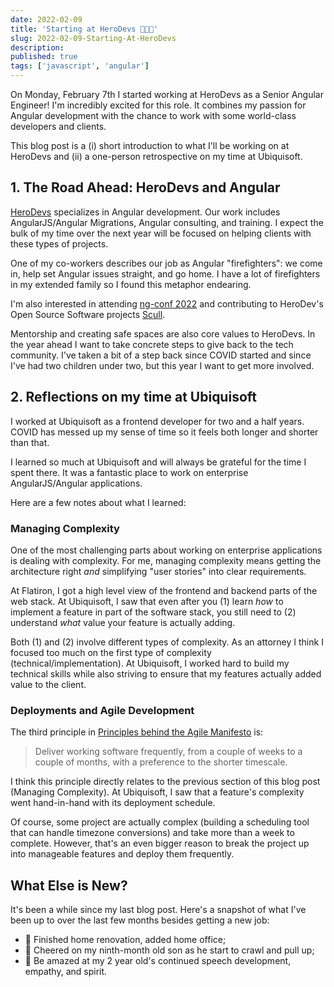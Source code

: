 ```yaml
---
date: 2022-02-09
title: 'Starting at HeroDevs 🎉🎉🎉'
slug: 2022-02-09-Starting-At-HeroDevs
description:
published: true
tags: ['javascript', 'angular']
---
```


On Monday, February 7th I started working at HeroDevs as a Senior Angular
Engineer! I'm incredibly excited for this role. It combines my passion for
Angular development with the chance to work with some world-class
developers and clients.

This blog post is a (i) short introduction to what I'll be working on at
HeroDevs and (ii) a one-person retrospective on my time at Ubiquisoft.

## 1. The Road Ahead: HeroDevs and Angular

[HeroDevs](https://herodevs.com) specializes in Angular development.
Our work includes AngularJS/Angular Migrations, Angular consulting, and
training. I expect the bulk of my time over the next year will be focused on
helping clients with these types of projects.

One of my co-workers describes our job as Angular "firefighters": we come in,
help set Angular issues straight, and go home. I have a lot of firefighters in
my extended family so I found this metaphor endearing.

I'm also interested in attending [ng-conf 2022](https://2022.ng-conf.org/) and
contributing to HeroDev's Open Source Software projects [Scull](https://scully.io/).

Mentorship and creating safe spaces are also core values to HeroDevs. In the
year ahead I want to take concrete steps to give back to the tech community.
I've taken a bit of a step back since COVID started and since I've had two
children under two, but this year I want to get more involved.

## 2. Reflections on my time at Ubiquisoft

I worked at Ubiquisoft as a frontend developer for two and a half years. COVID
has messed up my sense of time so it feels both longer and shorter than that.

I learned so much at Ubiquisoft and will always be grateful for the time I spent
there. It was a fantastic place to work on enterprise AngularJS/Angular
applications.

Here are a few notes about what I learned:

### Managing Complexity

One of the most challenging parts about working on enterprise applications is
dealing with complexity. For me, managing complexity means getting the
architecture right _and_ simplifying "user stories" into clear requirements.

At Flatiron, I got a high level view of the frontend and backend parts of the
web stack. At Ubiquisoft, I saw that even after you (1) learn _how_ to implement
a feature in part of the software stack, you still need to (2) understand
_what_ value your feature is actually adding.

Both (1) and (2) involve different types of complexity. As an attorney I think
I focused too much on the first type of complexity (technical/implementation).
At Ubiquisoft, I worked hard to build my technical skills while also striving
to ensure that my features actually added value to the client.

### Deployments and Agile Development

The third principle in [Principles behind the Agile Manifesto](https://agilemanifesto.org/principles.html) is:

> Deliver working software frequently, from a
> couple of weeks to a couple of months, with a
> preference to the shorter timescale.

I think this principle directly relates to the previous section of this blog
post (Managing Complexity). At Ubiquisoft, I saw that a feature's complexity
went hand-in-hand with its deployment schedule.

Of course, some project are actually complex (building a scheduling tool that
can handle timezone conversions) and take more than a week to complete. However,
that's an even bigger reason to break the project up into manageable features
and deploy them frequently.

## What Else is New?

It's been a while since my last blog post. Here's a snapshot of what I've been
up to over the last few months besides getting a new job:

- 🔨 Finished home renovation, added home office;
- 👶 Cheered on my ninth-month old son as he start to crawl and pull up;
- 📘 Be amazed at my 2 year old's continued speech development, empathy, and spirit.
